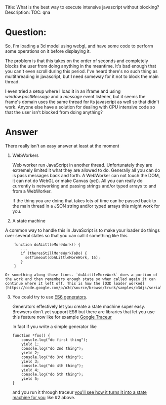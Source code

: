 Title: What is the best way to execute intensive javascript without blocking?
Description:
TOC: qna

# Question:

So, I'm loading a 3d model using webgl, and have some code to perform some operations on it before displaying it.

The problem is that this takes on the order of seconds and completely blocks the user from doing anything in the meantime. It's bad enough that you can't even scroll during this period. I've heard there's no such thing as multithreading in javascript, but I need someway for it not to block the main thread.

I even tried a setup where I load it in an iframe and using *window.postMessage* and a *message* event listener, but it seems the frame's domain uses the same thread for its javascript as well so that didn't work. Anyone else have a solution for dealing with CPU intensive code so that the user isn't blocked from doing anything?



# Answer

There really isn't an easy answer at least at the moment

1. WebWorkers

   Web worker run JavaScript in another thread. Unfortunately they are extremely limited it what they are allowed to do. Generally all you can do is pass messages back and forth. A WebWorker can not touch the DOM, it can not do WebGL or make Canvas (yet). All you can really do currently is networking and passing strings and/or typed arrays to and from a WebWorker.

    If the thing you are doing that takes lots of time can be passed back to the main thread in a JSON string and/or typed arrays this might work for you.

2.  A state machine

   A common way to handle this in JavaScript is to make your loader do things over several states so that you can call it something like this

        function doALittleMoreWork() {
           ...
           if (theresStillMoreWorkToDo) {
             setTimeout(doALittleMoreWork, 16);
           } 
        }

    Or something along those lines. `doALittleMoreWork` does a portion of the work and then remembers enough state so when called again it can continue where it left off. This is how the [O3D loader worked](https://code.google.com/p/o3d/source/browse/trunk/samples/o3djs/serialization.js).

3.  You could try to use [ES6 generators](http://davidwalsh.name/es6-generators).

    Generators effectively let you create a state machine super easy. Browsers don't yet support ES6 but there are libraries that let you use this feature now like for example [Google Traceur](https://github.com/google/traceur-compiler)

    In fact if you write a simple generator like

        function *foo() {
            console.log("do first thing");
            yield 1;
            console.log("do 2nd thing");
            yield 2;
            console.log("do 3rd thing");
            yield 3;
            console.log("do 4th thing");
            yield 4;
            console.log("do 5th thing");
            yield 5;
        }

    and you run it through traceur [you'll see how it turns it into a state machine for you](https://google.github.io/traceur-compiler/demo/repl.html#%20%20%20%20%20%20%20%20function%20*foo()%20%7B%0A%20%20%20%20%20%20%20%20%20%20%20%20console.log(%22do%20first%20thing%22)%3B%0A%20%20%20%20%20%20%20%20%20%20%20%20yield%201%3B%0A%20%20%20%20%20%20%20%20%20%20%20%20console.log(%22do%202nd%20thing%22)%3B%0A%20%20%20%20%20%20%20%20%20%20%20%20yield%202%3B%0A%20%20%20%20%20%20%20%20%20%20%20%20console.log(%22do%203rd%20thing%22)%3B%0A%20%20%20%20%20%20%20%20%20%20%20%20yield%203%3B%0A%20%20%20%20%20%20%20%20%20%20%20%20console.log(%22do%204th%20thing%22)%3B%0A%20%20%20%20%20%20%20%20%20%20%20%20yield%204%3B%0A%20%20%20%20%20%20%20%20%20%20%20%20console.log(%22do%205th%20thing%22)%3B%0A%20%20%20%20%20%20%20%20%20%20%20%20yield%205%3B%0A%20%20%20%20%20%20%20%20%7D%0A) like #2 above.




